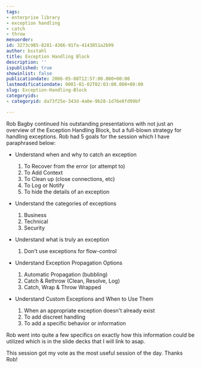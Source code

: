 ```yaml
---
tags:
- enterprise library
- exception handling
- catch
- throw
menuorder: 
id: 3273c985-8281-4366-91fa-4143851a2b99
author: bsstahl
title: Exception Handling Block
description: ''
ispublished: true
showinlist: false
publicationdate: 2006-05-08T12:57:00.000+00:00
lastmodificationdate: 0001-01-02T02:03:00.000+00:00
slug: Exception-Handling-Block
categoryids:
- categoryid: da73f25e-343d-4a0e-9b28-1d76e8fd99bf

---
```

Rob Bagby continued his outstanding presentations with not just an overview of the Exception Handling Block, but a full-blown strategy for handling exceptions. Rob had 5 goals for the session which I have paraphrased below:

* Understand when and why to catch an exception
  1. To Recover from the error (or attempt to)
  2. To Add Context 
  3. To Clean up (close connections, etc) 
  4. To Log or Notify 
  5. To hide the details of an exception

* Understand the categories of exceptions
  1. Business
  2. Technical 
  3. Security

* Understand what is truly an exception
  1. Don't use exceptions for flow-control
  
* Understand Exception Propagation Options
  1. Automatic Propagation (bubbling)
  2. Catch & Rethrow (Clean, Resolve, Log) 
  3. Catch, Wrap & Throw Wrapped
  
* Understand Custom Exceptions and When to Use Them
  1. When an appropriate exception doesn't already exist
  2. To add discreet handling
  3. To add a specific behavior or information

Rob went into quite a few specifics on exactly how this information could be utilized which is in the slide decks that I will link to asap.

This session got my vote as the most useful session of the day. Thanks Rob!